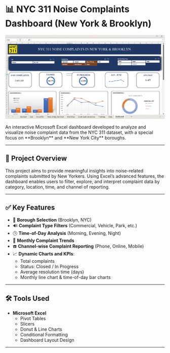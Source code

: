 # 📊 NYC 311 Noise Complaints Dashboard (New York & Brooklyn)
<p align="center">
  <img src="Images/Screenshot 2025-07-01 114730.png" width="1000"/>
</p>
An interactive Microsoft Excel dashboard developed to analyze and visualize noise complaint data from the NYC 311 dataset, with a special focus on **Brooklyn** and **New York City** boroughs.

---

## 📌 Project Overview

This project aims to provide meaningful insights into noise-related complaints submitted by New Yorkers. Using Excel’s advanced features, the dashboard enables users to filter, explore, and interpret complaint data by category, location, time, and channel of reporting.

---

## ✅ Key Features

- 📍 **Borough Selection** (Brooklyn, NYC)
- 🔊 **Complaint Type Filters** (Commercial, Vehicle, Park, etc.)
- 🕒 **Time-of-Day Analysis** (Morning, Evening, Night)
- 📅 **Monthly Complaint Trends**
- ☎️ **Channel-wise Complaint Reporting** (Phone, Online, Mobile)
- 📈 **Dynamic Charts and KPIs**:
  - Total complaints
  - Status: Closed / In Progress
  - Average resolution time (days)
  - Monthly line chart & time-of-day bar charts

---

## 🛠 Tools Used

- **Microsoft Excel**
  - Pivot Tables
  - Slicers
  - Donut & Line Charts
  - Conditional Formatting
  - Dashboard Layout Design

---
